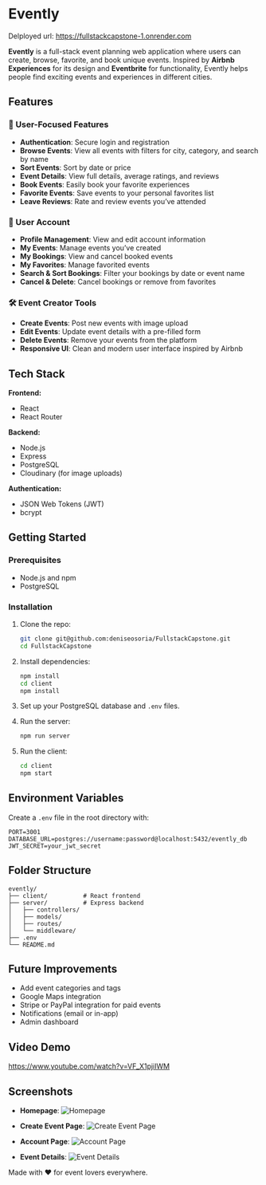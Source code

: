 # Evently
Delployed url: https://fullstackcapstone-1.onrender.com

**Evently** is a full-stack event planning web application where users can create, browse, favorite, and book unique events. Inspired by **Airbnb Experiences** for its design and **Eventbrite** for functionality, Evently helps people find exciting events and experiences in different cities.

## Features

### 🌟 User-Focused Features
- **Authentication**: Secure login and registration
- **Browse Events**: View all events with filters for city, category, and search by name
- **Sort Events**: Sort by date or price
- **Event Details**: View full details, average ratings, and reviews
- **Book Events**: Easily book your favorite experiences
- **Favorite Events**: Save events to your personal favorites list
- **Leave Reviews**: Rate and review events you’ve attended

### 👤 User Account
- **Profile Management**: View and edit account information
- **My Events**: Manage events you’ve created
- **My Bookings**: View and cancel booked events
- **My Favorites**: Manage favorited events
- **Search & Sort Bookings**: Filter your bookings by date or event name
- **Cancel & Delete**: Cancel bookings or remove from favorites

### 🛠 Event Creator Tools
- **Create Events**: Post new events with image upload
- **Edit Events**: Update event details with a pre-filled form
- **Delete Events**: Remove your events from the platform
- **Responsive UI**: Clean and modern user interface inspired by Airbnb

## Tech Stack

**Frontend:**
- React
- React Router


**Backend:**
- Node.js
- Express
- PostgreSQL
- Cloudinary (for image uploads)

**Authentication:**
- JSON Web Tokens (JWT)
- bcrypt

## Getting Started

### Prerequisites
- Node.js and npm
- PostgreSQL

### Installation

1. Clone the repo:
   ```bash
   git clone git@github.com:deniseosoria/FullstackCapstone.git
   cd FullstackCapstone
   ```

2. Install dependencies:
   ```bash
   npm install
   cd client
   npm install
   ```

3. Set up your PostgreSQL database and `.env` files.

4. Run the server:
   ```bash
   npm run server
   ```

5. Run the client:
   ```bash
   cd client
   npm start
   ```

## Environment Variables

Create a `.env` file in the root directory with:

```env
PORT=3001
DATABASE_URL=postgres://username:password@localhost:5432/evently_db
JWT_SECRET=your_jwt_secret
```


## Folder Structure

```
evently/
├── client/          # React frontend
├── server/          # Express backend
│   ├── controllers/
│   ├── models/
│   ├── routes/
│   └── middleware/
├── .env
└── README.md
```

## Future Improvements

- Add event categories and tags
- Google Maps integration
- Stripe or PayPal integration for paid events
- Notifications (email or in-app)
- Admin dashboard

## Video Demo
https://www.youtube.com/watch?v=VF_X1pjiIWM

## Screenshots

- **Homepage**:
![Homepage](./client/src/assets/imgs/Screenshot%202025-04-02%20131525.png)

- **Create Event Page**:
![Create Event Page](./client/src/assets/imgs/Screenshot%202025-04-02%20131547.png)

- **Account Page**:
![Account Page](./client/src/assets/imgs/Screenshot%202025-04-02%20131620.png)

- **Event Details**:
![Event Details](./client/src/assets/imgs/Screenshot%202025-04-02%20131725.png)

Made with ❤️ for event lovers everywhere.

